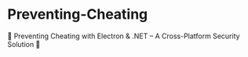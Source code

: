 # Preventing-Cheating
🚀 Preventing Cheating with Electron &amp; .NET – A Cross-Platform Security Solution 🔐
